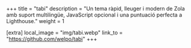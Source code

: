 +++
title = "tabi"
description = "Un tema ràpid, lleuger i modern de Zola amb suport multilingüe, JavaScript opcional i una puntuació perfecta a Lighthouse."
weight = 1

[extra]
local_image = "img/tabi.webp"
link_to = "https://github.com/welpo/tabi"
+++
